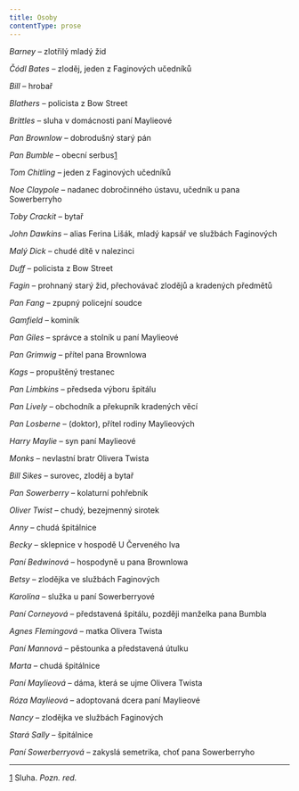 ```yaml
---
title: Osoby
contentType: prose
---
```


<section>

_Barney_ – zlotřilý mladý žid

_Čódl Bates_ – zloděj, jeden z Faginových učedníků

_Bill_ – hrobař

_Blathers_ – policista z Bow Street

_Brittles_ – sluha v domácnosti paní Maylieové

_Pan Brownlow_ – dobrodušný starý pán

_Pan Bumble_ – obecní serbus[1](./resources/undefined)

_Tom Chitling_ – jeden z Faginových učedníků

_Noe Claypole_ – nadanec dobročinného ústavu, učedník u pana Sowerberryho

_Toby Crackit_ – bytař

_John Dawkins_ – alias Ferina Lišák, mladý kapsář ve službách Fagi­nových

_Malý Dick_ – chudé dítě v nalezinci

_Duff_ – policista z Bow Street

_Fagin_ – prohnaný starý žid, přechovávač zlodějů a kradených předmětů

_Pan Fang_ – zpupný policejní soudce

_Gamfield_ – kominík

_Pan Giles_ – správce a stolník u paní Maylieové

_Pan Grimwig_ – přítel pana Brownlowa

_Kags_ – propuštěný trestanec

_Pan Limbkins_ – předseda výboru špitálu

_Pan Lively_ – obchodník a překupník kradených věcí

_Pan Losberne_ – (doktor), přítel rodiny Maylieových

_Harry Maylie_ – syn paní Maylieové

_Monks_ – nevlastní bratr Olivera Twista

_Bill Sikes_ – surovec, zloděj a bytař

_Pan Sowerberry_ – kolaturní pohřebník

_Oliver Twist_ – chudý, bezejmenný sirotek

_Anny_ – chudá špitálnice

_Becky_ – sklepnice v hospodě U Červeného lva

_Paní Bedwinová_ – hospodyně u pana Brownlowa

_Betsy_ – zlodějka ve službách Faginových

_Karolína_ – služka u paní Sowerberryové

_Paní Corneyová_ – představená špitálu, později manželka pana Bumbla

_Agnes Flemingová_ – matka Olivera Twista

_Paní Mannová_ – pěstounka a představená útulku

_Marta_ – chudá špitálnice

_Paní Maylieová_ – dáma, která se ujme Olivera Twista

_Róza Maylieová_ – adoptovaná dcera paní Maylieové

_Nancy_ – zlodějka ve službách Faginových

_Stará Sally_ – špitálnice

_Paní Sowerberryová_ – zakyslá semetrika, choť pana Sowerberryho

* * *

[1](./resources/undefined) Sluha. _Pozn. red._

</section>
